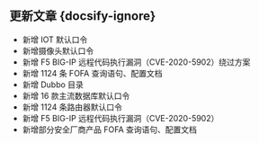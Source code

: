 ## 更新文章 {docsify-ignore}

- 新增 IOT 默认口令
- 新增摄像头默认口令
- 新增 F5 BIG-IP 远程代码执行漏洞（CVE-2020-5902）绕过方案
- 新增 1124 条 FOFA 查询语句、配置文档
- 新增 Dubbo 目录
- 新增 16 款主流数据库默认口令
- 新增 1124 条路由器默认口令
- 新增 F5 BIG-IP 远程代码执行漏洞（CVE-2020-5902）
- 新增部分安全厂商产品 FOFA 查询语句、配置文档

